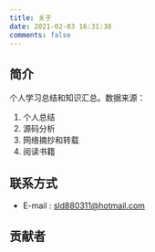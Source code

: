 ```yaml
---
title: 关于
date: 2021-02-03 16:31:38
comments: false
---
```

## 简介

个人学习总结和知识汇总。数据来源：

1. 个人总结
2. 源码分析
3. 网络摘抄和转载
4. 阅读书籍

## 联系方式

- E-mail : <sld880311@hotmail.com>

<div style="page-break-after: always;"></div>

## 贡献者